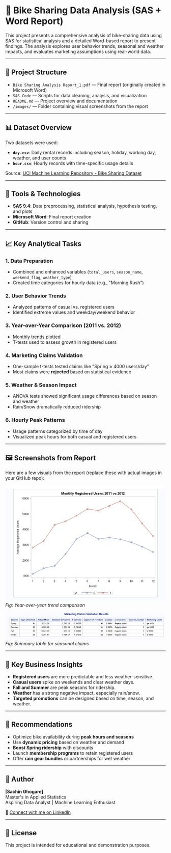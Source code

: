 # 🚴 Bike Sharing Data Analysis (SAS + Word Report)

This project presents a comprehensive analysis of bike-sharing data using SAS for statistical analysis and a detailed Word-based report to present findings. The analysis explores user behavior trends, seasonal and weather impacts, and evaluates marketing assumptions using real-world data.

---

## 📁 Project Structure

- `Bike Sharing Analysis Report_1.pdf` — Final report (originally created in Microsoft Word)
- `SAS Code` — Scripts for data cleaning, analysis, and visualization
- `README.md` — Project overview and documentation
- `/images/` — Folder containing visual screenshots from the report

---

## 📊 Dataset Overview

Two datasets were used:

- **`day.csv`**: Daily rental records including season, holiday, working day, weather, and user counts
- **`hour.csv`**: Hourly records with time-specific usage details

Source: [UCI Machine Learning Repository - Bike Sharing Dataset](https://archive.ics.uci.edu/ml/datasets/Bike+Sharing+Dataset)

---

## 🧰 Tools & Technologies

- **SAS 9.4**: Data preprocessing, statistical analysis, hypothesis testing, and plots
- **Microsoft Word**: Final report creation
- **GitHub**: Version control and sharing

---

## 📈 Key Analytical Tasks

### 1. **Data Preparation**
- Combined and enhanced variables (`total_users`, `season_name`, `weekend_flag`, `weather_type`)
- Created time categories for hourly data (e.g., "Morning Rush")

### 2. **User Behavior Trends**
- Analyzed patterns of casual vs. registered users
- Identified extreme values and weekday/weekend behavior

### 3. **Year-over-Year Comparison (2011 vs. 2012)**
- Monthly trends plotted
- T-tests used to assess growth in registered users

### 4. **Marketing Claims Validation**
- One-sample t-tests tested claims like "Spring ≥ 4000 users/day"
- Most claims were **rejected** based on statistical evidence

### 5. **Weather & Season Impact**
- ANOVA tests showed significant usage differences based on season and weather
- Rain/Snow dramatically reduced ridership

### 6. **Hourly Peak Patterns**
- Usage patterns categorized by time of day
- Visualized peak hours for both casual and registered users

---

## 🖼️ Screenshots from Report

Here are a few visuals from the report (replace these with actual images in your GitHub repo):

![Monthly Registered Users](monthly_registered_users.png)
*Fig: Year-over-year trend comparison*

![Marketing Claims Validation](marketing_claims_validation.png)
*Fig: Summary table for seasonal claims*


---

## 📝 Key Business Insights

- **Registered users** are more predictable and less weather-sensitive.
- **Casual users** spike on weekends and clear weather days.
- **Fall and Summer** are peak seasons for ridership.
- **Weather** has a strong negative impact, especially rain/snow.
- **Targeted promotions** can be designed based on time, season, and weather.

---

## 🚀 Recommendations

- Optimize bike availability during **peak hours and seasons**
- Use **dynamic pricing** based on weather and demand
- **Boost Spring ridership** with discounts
- Launch **membership programs** to retain registered users
- Offer **rain gear bundles** or partnerships for wet weather

---

## 👤 Author

**[Sachin Ghogare]**  
Master's in Applied Statistics  
Aspiring Data Analyst | Machine Learning Enthusiast  

🔗 [Connect with me on LinkedIn](www.linkedin.com/in/sachin-ghogare-325427208)

---

## 📜 License

This project is intended for educational and demonstration purposes.
